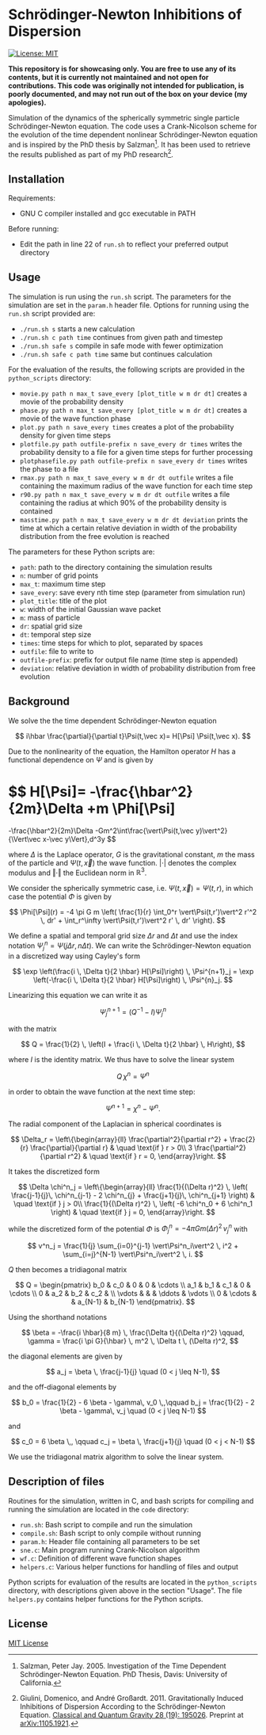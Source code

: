 # Schrödinger-Newton Inhibitions of Dispersion

[![License: MIT](https://img.shields.io/badge/License-MIT-yellow.svg)
](https://opensource.org/licenses/MIT)

**This repository is for showcasing only. You are free to use any of its
contents, but it is currently not maintained and not open for contributions.
This code was originally not intended for publication, is poorly documented,
and may not run out of the box on your device (my apologies).**

Simulation of the dynamics of the spherically symmetric single particle
Schrödinger-Newton equation. The code uses a Crank-Nicolson scheme for the
evolution of the time dependent nonlinear Schrödinger-Newton equation and is
inspired by the PhD thesis by Salzman[^salzman2005]. It has been used to
retrieve the results published as part of my PhD research[^giulini2011].

[^salzman2005]: Salzman, Peter Jay. 2005. Investigation of the Time Dependent
Schrödinger-Newton Equation. PhD Thesis, Davis: University of California.

[^giulini2011]: Giulini, Domenico, and André Großardt. 2011. Gravitationally
Induced Inhibitions of Dispersion According to the Schrödinger-Newton Equation.
[Classical and Quantum Gravity 28 (19):
195026](https://doi.org/10.1088/0264-9381/28/19/195026).
Preprint at [arXiv:1105.1921](https://arxiv.org/abs/1105.1921).

## Installation

Requirements:

* GNU C compiler installed and gcc executable in PATH

Before running:

* Edit the path in line 22 of `run.sh` to reflect your preferred output
  directory

## Usage

The simulation is run using the `run.sh` script. The parameters for the
simulation are set in the `param.h` header file. Options for running using the
`run.sh` script provided are:

* `./run.sh s`                starts a new calculation
* `./run.sh c path time`      continues from given path and timestep
* `./run.sh safe s`           compile in safe mode with fewer optimization
* `./run.sh safe c path time` same but continues calculation

For the evaluation of the results, the following scripts are provided
in the `python_scripts` directory:

* `movie.py path n max_t save_every [plot_title w m dr dt]`
  creates a movie of the probability density
* `phase.py path n max_t save_every [plot_title w m dr dt]`
  creates a movie of the wave function phase
* `plot.py path n save_every times`
  creates a plot of the probability density for given time steps
* `plotfile.py path outfile-prefix n save_every dr times`
  writes the probability density to a file for a given time steps
  for further processing
* `plotphasefile.py path outfile-prefix n save_every dr times`
  writes the phase to a file
* `rmax.py path n max_t save_every w m dr dt outfile`
  writes a file containing the maximum radius of the wave function for each
  time step
* `r90.py path n max_t save_every w m dr dt outfile`
  writes a file containing the radius at which 90% of the probability density
  is contained
* `masstime.py path n max_t save_every w m dr dt deviation`
  prints the time at which a certain relative deviation in width of the
  probability distribution from the free evolution is reached

The parameters for these Python scripts are:

* `path`: path to the directory containing the simulation results
* `n`: number of grid points
* `max_t`: maximum time step
* `save_every`: save every nth time step (parameter from simulation run)
* `plot_title`: title of the plot
* `w`: width of the initial Gaussian wave packet
* `m`: mass of particle
* `dr`: spatial grid size
* `dt`: temporal step size
* `times`: time steps for which to plot, separated by spaces
* `outfile`: file to write to
* `outfile-prefix`: prefix for output file name (time step is appended)
* `deviation`: relative deviation in width of probability distribution from
  free evolution

## Background

We solve the the time dependent Schrödinger-Newton equation

$$
i\hbar \frac{\partial}{\partial t}\Psi(t,\vec x)=
H[\Psi] \Psi(t,\vec x).
$$

Due to the nonlinearity of the equation, the Hamilton operator $H$ has a
functional dependence on $\Psi$ and is given by

$$
H[\Psi]=
-\frac{\hbar^2}{2m}\Delta
+m \Phi[\Psi]
=
-\frac{\hbar^2}{2m}\Delta
-Gm^2\int\frac{\vert\Psi(t,\vec y)\vert^2}{\Vert\vec x-\vec y\Vert}\,d^3y
$$

where $\Delta$ is the Laplace operator, $G$ is the gravitational constant, $m$
the mass of the particle and $\Psi(t,\vec x)$ the wave function.
$\vert\cdot\vert$ denotes the complex modulus and $\Vert\cdot\Vert$ the
Euclidean norm in $\mathbb{R}^3$.

We consider the spherically symmetric case, i.e. $\Psi(t,\vec x)=\Psi(t,r)$,
in which case the potential $\Phi$ is given by

$$
\Phi[\Psi](r) = -4 \pi G m \left( \frac{1}{r} \int_0^r \vert\Psi(t,r')\vert^2 r'^2 \, dr'
     + \int_r^\infty \vert\Psi(t,r')\vert^2 r' \, dr' \right).
$$

We define a spatial and temporal grid size $\Delta r$ and $\Delta t$ and use
the index notation $\Psi^n_j = \Psi(j \Delta r, n \Delta t)$. We can write the
Schrödinger-Newton equation in a discretized way using Cayley's form

$$
\exp \left(\frac{i \, \Delta t}{2 \hbar} H[\Psi]\right) \, \Psi^{n+1}_j
= \exp \left(-\frac{i \, \Delta t}{2 \hbar} H[\Psi]\right) \, \Psi^{n}_j.
$$

Linearizing this equation we can write it as

$$
\Psi^{n+1}_j = (Q^{-1} - I) \Psi^{n}_j
$$

with the matrix

$$
Q = \frac{1}{2} \, \left(I
     + \frac{i \, \Delta t}{2 \hbar} \, H\right),
$$

where $I$ is the identity matrix. We thus have to solve the linear system

$$
Q \, \chi^n = \Psi^n
$$

in order to obtain the wave function at the next time step:

$$
\Psi^{n+1} = \chi^n - \Psi^n.
$$

The radial component of the Laplacian in spherical coordinates is

$$
\Delta_r = \left\{\begin{array}{ll} \frac{\partial^2}{\partial r^2}
           + \frac{2}{r} \frac{\partial}{\partial r}
           & \quad \text{if } r > 0\\ 3 \frac{\partial^2}{\partial r^2}
           &  \quad \text{if } r = 0, \end{array}\right.
$$

It takes the discretized form

$$
\Delta \chi^n_j = \left\{\begin{array}{ll} \frac{1}{(\Delta r)^2} \,
                  \left( \frac{j-1}{j}\, \chi^n_{j-1} - 2 \chi^n_{j}
                  + \frac{j+1}{j}\, \chi^n_{j+1} \right)
                  & \quad \text{if } j > 0\\ \frac{1}{(\Delta r)^2} \,
                  \left( -6 \chi^n_0 + 6 \chi^n_1 \right)
                  &  \quad \text{if } j = 0, \end{array}\right.
$$

while the discretized form of the potential $\Phi$ is
$\Phi^n_j = -4 \pi G m (\Delta r)^2 \, v^n_j$ with

$$
v^n_j = \frac{1}{j} \sum_{i=0}^{j-1} \vert\Psi^n_i\vert^2 \, i^2
         + \sum_{i=j}^{N-1} \vert\Psi^n_i\vert^2 \, i.
$$

$Q$ then becomes a tridiagonal matrix

$$
Q = \begin{pmatrix}
b_0 & c_0 & 0   & 0 & \cdots \\
a_1 & b_1 & c_1 & 0 & \cdots \\
0   & a_2 & b_2 & c_2 &  \\
\vdots &  &     & \ddots  & \vdots \\
0   & \cdots &  & a_{N-1} & b_{N-1}
\end{pmatrix}.
$$

Using the shorthand notations

$$
\beta = -\frac{i \hbar}{8 m} \, \frac{\Delta t}{(\Delta r)^2} \qquad,
\gamma = \frac{i \pi G}{\hbar} \, m^2 \, \Delta t \, (\Delta r)^2,
$$

the diagonal elements are given by

$$
a_j = \beta \, \frac{j-1}{j} \quad (0 < j \leq N-1),
$$

and the off-diagonal elements by

$$
b_0 = \frac{1}{2} - 6 \beta - \gamma\, v_0 \,,\qquad
b_j = \frac{1}{2} - 2 \beta - \gamma\, v_j  \quad (0 < j \leq N-1)
$$

and

$$
c_0 = 6 \beta \,, \qquad
c_j = \beta \, \frac{j+1}{j} \quad (0 < j < N-1)
$$

We use the tridiagonal matrix algorithm to solve the linear system.

## Description of files

Routines for the simulation, written in C, and bash scripts for compiling
and running the simulation are located in the `code` directory:

* `run.sh`: Bash script to compile and run the simulation
* `compile.sh`: Bash script to only compile without running
* `param.h`: Header file containing all parameters to be set
* `sne.c`: Main program running Crank-Nicolson algorithm
* `wf.c`: Definition of different wave function shapes
* `helpers.c`: Various helper functions for handling of files and output

Python scripts for evaluation of the results are located in the
`python_scripts` directory, with descriptions given above in the section
"Usage". The file `helpers.py` contains helper functions for the Python
scripts.

## License

[MIT License](LICENSE.txt)
